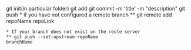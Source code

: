 git init(in particular folder)
git add <file1path> <file2path> <file3path>
git commit -m 'title' -m "description"
git push 
    * if you have not configured a remote branch
    ** git remote add repoName repoLink

    * If your branch does not exist on the reote server
    ** git push --set-upstream repoName
    branchName